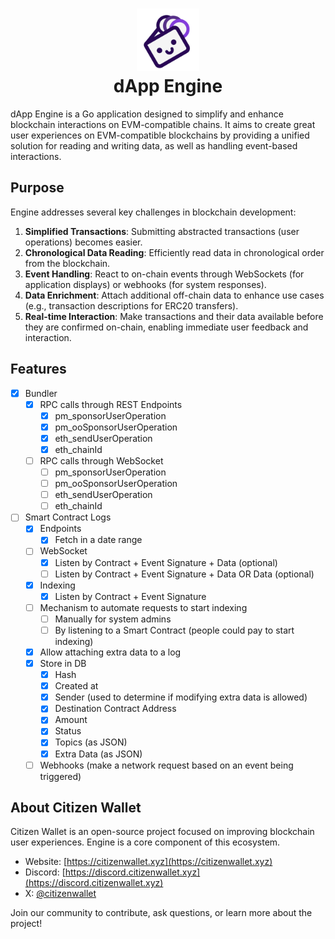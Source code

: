 <h1 align="center">
  <img style="height: 100px; width: 100px;" src="https://github.com/citizenwallet/indexer/blob/main/logos/logo.png" alt="citizen wallet logo"/><br/>
  dApp Engine
</h1>

dApp Engine is a Go application designed to simplify and enhance blockchain interactions on EVM-compatible chains. It aims to create great user experiences on EVM-compatible blockchains by providing a unified solution for reading and writing data, as well as handling event-based interactions.

## Purpose

Engine addresses several key challenges in blockchain development:

1. **Simplified Transactions**: Submitting abstracted transactions (user operations) becomes easier.
2. **Chronological Data Reading**: Efficiently read data in chronological order from the blockchain.
3. **Event Handling**: React to on-chain events through WebSockets (for application displays) or webhooks (for system responses).
4. **Data Enrichment**: Attach additional off-chain data to enhance use cases (e.g., transaction descriptions for ERC20 transfers).
5. **Real-time Interaction**: Make transactions and their data available before they are confirmed on-chain, enabling immediate user feedback and interaction.

## Features

- [x] Bundler
  - [x] RPC calls through REST Endpoints
    - [x] pm_sponsorUserOperation
    - [x] pm_ooSponsorUserOperation
    - [x] eth_sendUserOperation
    - [x] eth_chainId
  - [ ] RPC calls through WebSocket
    - [ ] pm_sponsorUserOperation
    - [ ] pm_ooSponsorUserOperation
    - [ ] eth_sendUserOperation
    - [ ] eth_chainId
- [ ] Smart Contract Logs
  - [x] Endpoints
    - [x] Fetch in a date range
  - [ ] WebSocket
    - [x] Listen by Contract + Event Signature + Data (optional)
    - [ ] Listen by Contract + Event Signature + Data OR Data (optional)
  - [x] Indexing
    - [x] Listen by Contract + Event Signature
  - [ ] Mechanism to automate requests to start indexing
    - [ ] Manually for system admins
    - [ ] By listening to a Smart Contract (people could pay to start indexing)
  - [x] Allow attaching extra data to a log
  - [x] Store in DB
    - [x] Hash
    - [x] Created at
    - [x] Sender (used to determine if modifying extra data is allowed)
    - [x] Destination Contract Address
    - [x] Amount
    - [x] Status
    - [x] Topics (as JSON)
    - [x] Extra Data (as JSON)
  - [ ] Webhooks (make a network request based on an event being triggered)

## About Citizen Wallet

Citizen Wallet is an open-source project focused on improving blockchain user experiences. Engine is a core component of this ecosystem.

- Website: [https://citizenwallet.xyz](https://citizenwallet.xyz)
- Discord: [https://discord.citizenwallet.xyz](https://discord.citizenwallet.xyz)
- X: [@citizenwallet](https://x.com/citizenwallet)

Join our community to contribute, ask questions, or learn more about the project!
